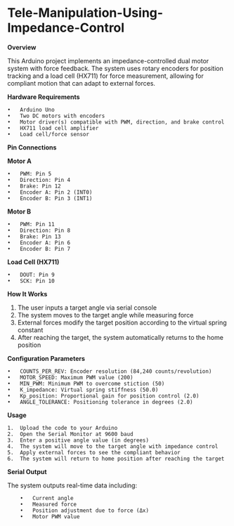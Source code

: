 # Tele-Manipulation-Using-Impedance-Control

**Overview**

This Arduino project implements an impedance-controlled dual motor system with force feedback. The system uses rotary encoders for position tracking and a load cell (HX711) for force measurement, allowing for compliant motion that can adapt to external forces.

**Hardware Requirements**

    •	Arduino Uno
    •	Two DC motors with encoders
    •	Motor driver(s) compatible with PWM, direction, and brake control
    •	HX711 load cell amplifier
    •	Load cell/force sensor
    
**Pin Connections**

**Motor A**

    •	PWM: Pin 5
    •	Direction: Pin 4
    •	Brake: Pin 12
    •	Encoder A: Pin 2 (INT0)
    •	Encoder B: Pin 3 (INT1)

**Motor B**

    •	PWM: Pin 11
    •	Direction: Pin 8
    •	Brake: Pin 13
    •	Encoder A: Pin 6
    •	Encoder B: Pin 7

**Load Cell (HX711)**

    •	DOUT: Pin 9
    •	SCK: Pin 10
    
**How It Works**

1.	The user inputs a target angle via serial console
2.	The system moves to the target angle while measuring force
3.	External forces modify the target position according to the virtual spring constant
4.	After reaching the target, the system automatically returns to the home position

**Configuration Parameters**

    •	COUNTS_PER_REV: Encoder resolution (84,240 counts/revolution)
    •	MOTOR_SPEED: Maximum PWM value (200)
    •	MIN_PWM: Minimum PWM to overcome stiction (50)
    •	K_impedance: Virtual spring stiffness (50.0)
    •	Kp_position: Proportional gain for position control (2.0)
    •	ANGLE_TOLERANCE: Positioning tolerance in degrees (2.0)

**Usage**

    1.	Upload the code to your Arduino
    2.	Open the Serial Monitor at 9600 baud
    3.	Enter a positive angle value (in degrees)
    4.	The system will move to the target angle with impedance control
    5.	Apply external forces to see the compliant behavior
    6.	The system will return to home position after reaching the target

**Serial Output**

The system outputs real-time data including:

        •	Current angle
        •	Measured force 
        •	Position adjustment due to force (Δx)
        •	Motor PWM value

